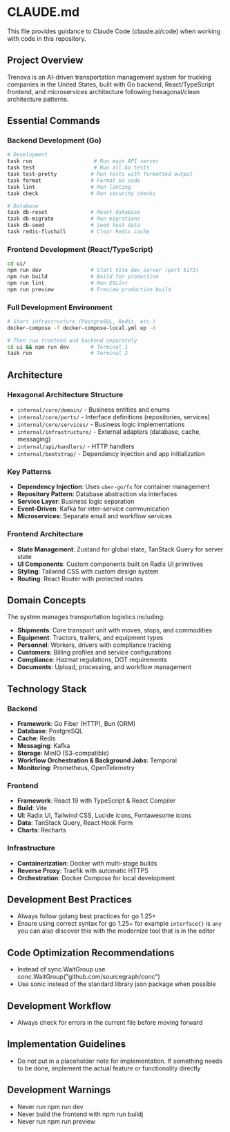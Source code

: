 # CLAUDE.md

This file provides guidance to Claude Code (claude.ai/code) when working with code in this repository.

## Project Overview

Trenova is an AI-driven transportation management system for trucking companies in the United States, built with Go backend, React/TypeScript frontend, and microservices architecture following hexagonal/clean architecture patterns.

## Essential Commands

### Backend Development (Go)

```bash
# Development
task run                    # Run main API server
task test                   # Run all Go tests
task test-pretty           # Run tests with formatted output
task format                # Format Go code
task lint                  # Run linting
task check                 # Run security checks

# Database
task db-reset              # Reset database
task db-migrate            # Run migrations
task db-seed               # Seed test data
task redis-flushall        # Clear Redis cache
```

### Frontend Development (React/TypeScript)

```bash
cd ui/
npm run dev                # Start Vite dev server (port 5173)
npm run build              # Build for production
npm run lint               # Run ESLint
npm run preview            # Preview production build
```

### Full Development Environment

```bash
# Start infrastructure (PostgreSQL, Redis, etc.)
docker-compose -f docker-compose-local.yml up -d

# Then run frontend and backend separately
cd ui && npm run dev       # Terminal 1
task run                   # Terminal 2
```

## Architecture

### Hexagonal Architecture Structure

- `internal/core/domain/` - Business entities and enums
- `internal/core/ports/` - Interface definitions (repositories, services)
- `internal/core/services/` - Business logic implementations
- `internal/infrastructure/` - External adapters (database, cache, messaging)
- `internal/api/handlers/` - HTTP handlers
- `internal/bootstrap/` - Dependency injection and app initialization

### Key Patterns

- **Dependency Injection**: Uses `uber-go/fx` for container management
- **Repository Pattern**: Database abstraction via interfaces
- **Service Layer**: Business logic separation
- **Event-Driven**: Kafka for inter-service communication
- **Microservices**: Separate email and workflow services

### Frontend Architecture

- **State Management**: Zustand for global state, TanStack Query for server state
- **UI Components**: Custom components built on Radix UI primitives
- **Styling**: Tailwind CSS with custom design system
- **Routing**: React Router with protected routes

## Domain Concepts

The system manages transportation logistics including:

- **Shipments**: Core transport unit with moves, stops, and commodities
- **Equipment**: Tractors, trailers, and equipment types
- **Personnel**: Workers, drivers with compliance tracking
- **Customers**: Billing profiles and service configurations
- **Compliance**: Hazmat regulations, DOT requirements
- **Documents**: Upload, processing, and workflow management

## Technology Stack

### Backend

- **Framework**: Go Fiber (HTTP), Bun (ORM)
- **Database**: PostgreSQL
- **Cache**: Redis
- **Messaging**: Kafka
- **Storage**: MinIO (S3-compatible)
- **Workflow Orchestration & Background Jobs**: Temporal
- **Monitoring**: Prometheus, OpenTelemetry

### Frontend

- **Framework**: React 19 with TypeScript & React Compiler
- **Build**: Vite
- **UI**: Radix UI, Tailwind CSS, Lucide icons, Fontawesome icons
- **Data**: TanStack Query, React Hook Form
- **Charts**: Recharts

### Infrastructure

- **Containerization**: Docker with multi-stage builds
- **Reverse Proxy**: Traefik with automatic HTTPS
- **Orchestration**: Docker Compose for local development

## Development Best Practices

- Always follow golang best practices for go 1.25+
- Ensure using correct syntax for go 1.25+ for example `interface{}` is `any` you can also discover this with the modernize tool that is in the editor

## Code Optimization Recommendations

- Instead of sync.WaitGroup use conc.WaitGroup("github.com/sourcegraph/conc")
- Use sonic instead of the standard library json package when possible

## Development Workflow

- Always check for errors in the current file before moving forward

## Implementation Guidelines

- Do not put in a placeholder note for implementation. If something needs to be done, implement the actual feature or functionality directly

## Development Warnings

- Never run npm run dev
- Never build the frontend with npm run buildj
- Never run npm run preview
